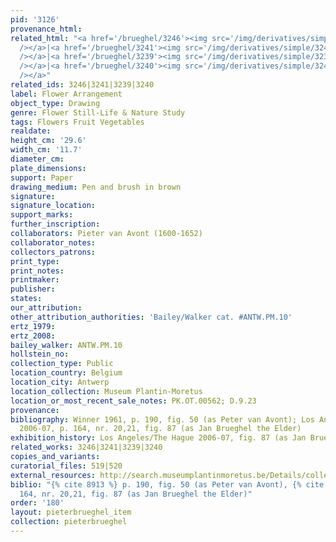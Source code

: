```yaml
---
pid: '3126'
provenance_html:
related_html: "<a href='/brueghel/3246'><img src='/img/derivatives/simple/3246/thumbnail.jpg'
  /></a>|<a href='/brueghel/3241'><img src='/img/derivatives/simple/3241/thumbnail.jpg'
  /></a>|<a href='/brueghel/3239'><img src='/img/derivatives/simple/3239/thumbnail.jpg'
  /></a>|<a href='/brueghel/3240'><img src='/img/derivatives/simple/3240/thumbnail.jpg'
  /></a>"
related_ids: 3246|3241|3239|3240
label: Flower Arrangement
object_type: Drawing
genre: Flower Still-Life & Nature Study
tags: Flowers Fruit Vegetables
realdate:
height_cm: '29.6'
width_cm: '11.7'
diameter_cm:
plate_dimensions:
support: Paper
drawing_medium: Pen and brush in brown
signature:
signature_location:
support_marks:
further_inscription:
collaborators: Pieter van Avont (1600-1652)
collaborator_notes:
collectors_patrons:
print_type:
print_notes:
printmaker:
publisher:
states:
our_attribution:
other_attribution_authorities: 'Bailey/Walker cat. #ANTW.PM.10'
ertz_1979:
ertz_2008:
bailey_walker: ANTW.PM.10
hollstein_no:
collection_type: Public
location_country: Belgium
location_city: Antwerp
location_collection: Museum Plantin-Moretus
location_or_most_recent_sale_notes: PK.OT.00562; D.9.23
provenance:
bibliography: Winner 1961, p. 190, fig. 50 (as Peter van Avont); Los Angeles/The Hague
  2006-07, p. 164, nr. 20,21, fig. 87 (as Jan Brueghel the Elder)
exhibition_history: Los Angeles/The Hague 2006-07, fig. 87 (as Jan Brueghel the Elder)
related_works: 3246|3241|3239|3240
copies_and_variants:
curatorial_files: 519|520
external_resources: http://search.museumplantinmoretus.be/Details/collect/277312
biblio: "{% cite 8913 %} p. 190, fig. 50 (as Peter van Avont), {% cite 8240 %} p.
  164, nr. 20,21, fig. 87 (as Jan Brueghel the Elder)"
order: '180'
layout: pieterbrueghel_item
collection: pieterbrueghel
---
```

